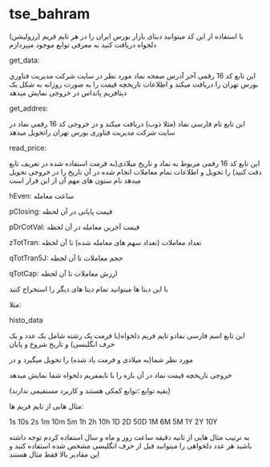 # tse_bahram
با استفاده از این کد میتوانید دیتای بازار بورس ایران را در هر تایم فریم (رزولیشن) دلخواه دریافت کنید
به معرفی توابع موجود میپردازم

get_data:

این تابع کد 16 رقمی آخر آدرس صفحه نماد مورد نظر در سایت شركت مديريت فناوري بورس تهران را دریافت میکند و اطلاعات تاریخچه قیمت را به صورت روزانه به شکل یک دیتافریم پانداس در خروجی نمایش میدهد

get_addres:

این تابع نام فارسی نماد (مثلا ذوب) دریافت میکند و در خروجی کد 16 رقمی نماد در سایت شرکت مدیریت فناوری بورس تهران راتحویل میدهد

read_price:

این تابع کد 16 رقمی مربوط به نماد و تاریخ میلادی(به فرمت استفاده شده در تعریف تابع دقت کنید) را تحویل و اطلاعات تمام معاملات انجام شده در آن تاریخ را در خروجی تحویل میدهد
نام ستون های مهم آن از این قرار است

hEven: ساعت معامله 

pClosing: قیمت پایانی در آن لحظه

pDrCotVal: قیمت آخرین معامله در آن لحظه

zTotTran: تعداد معاملات (تعداد سهم های معامله شده) تا آن لحظه

qTotTran5J: حجم معاملات تا آن لحظه

qTotCap: ارزش معاملات تا آن لحظه

با این دیتا ها میتوانید تمام دیتا های دیگر را استخراج کنید

مثلا:

histo_data


این تابع اسم فارسی نمادو تایم فریم دلخواه(با فرمت یک رشته شامل یک عدد و یک حرف انگلیسی) و تاریخ شروع و پایان 

مورد نظر شما(به میلادی و فرمت یاد شده) را تحویل میگیرد و در

خروجی تاریخچه قیمت نماد در آن بازه را با تایمفریم دلخواه شما نمایش میدهد

(بقیه توابع ؛توابع کمکی هستند و کاربرد  مستقیمی ندارند)

مثال هایی از تایم فریم ها:

1s
10s
2s
1m
10m
5m
1h
2h
10h
1D
2D
50D
1M
6M
5M
1Y
2Y
10Y

به ترتیب مثال هایی از ثانیه دقیقه ساعت روز و ماه و سال استفاده کردم توجه داشته باشید هر عدد دلخواهی را میتوانید قبل از حرف انگلیسی مشخص شده استفاده کنید و این مقادیر بالا فقط مثال هستند
